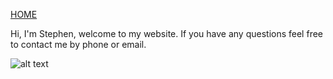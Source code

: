 [HOME](https://klattphysio.github.io/)

Hi, I'm Stephen, welcome to my website. If you have any questions feel free to contact me by phone or email.

![alt text](https://github.com/klattphysio/klattphysio.github.io/blob/master/_pictures/kirstenstephen_50.jpg "Stephen Klatt, MPT")

